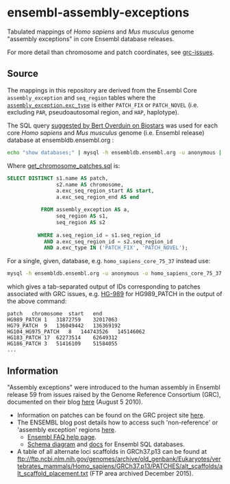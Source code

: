 # ensembl-assembly-exceptions

Tabulated mappings of _Homo sapiens_ and _Mus musculus_ genome "assembly exceptions" in core Ensembl database releases.

For more detail than chromosome and patch coordinates, see [grc-issues](https://github.com/lmmx/grc-issues).

## Source

The mappings in this repository are derived from the Ensembl Core `assembly_exception` and `seq_region` tables where the [`assembly_exception.exc_type`](http://www.ensembl.org/info/docs/api/core/core_schema.html#assembly_exception) is either `PATCH_FIX` or `PATCH_NOVEL` (i.e. excluding `PAR`, pseudoautosomal region, and `HAP`, haplotype).

The SQL query [suggested by Bert Overduin on Biostars](https://www.biostars.org/p/106355/) was used for each core _Homo sapiens_ and _Mus musculus_ genome (i.e. Ensembl release) database at ensembldb.ensembl.org :

```sh
echo "show databases;" | mysql -h ensembldb.ensembl.org -u anonymous | grep -P '(homo_.*core_)|(mus_.*core_)' | parallel "mysql -h ensembldb.ensembl.org -u anonymous -o {} < get_chromosome_patches.sql > {}.txt"
```

Where [get_chromosome_patches.sql](https://github.com/lmmx/genomics-code/blob/master/scripts/sql/get_chromosome_patches.sql) is:

```sql
SELECT DISTINCT s1.name AS patch,
                s2.name AS chromosome,
                a.exc_seq_region_start AS start,
                a.exc_seq_region_end AS end

           FROM assembly_exception AS a,
                seq_region AS s1,
                seq_region AS s2
         
          WHERE a.seq_region_id = s1.seq_region_id
            AND a.exc_seq_region_id = s2.seq_region_id
            AND a.exc_type IN ('PATCH_FIX', 'PATCH_NOVEL');
```

For a single, given, database, e.g. `homo_sapiens_core_75_37` instead use:

```sh
mysql -h ensembldb.ensembl.org -u anonymous -o homo_sapiens_core_75_37 < get_chromosome_patches.sql
```

which gives a tab-separated output of IDs corresponding to patches associated with GRC issues, e.g. [HG-989](http://www.ncbi.nlm.nih.gov/projects/genome/assembly/grc/human/issues/?id=HG-989) for HG989_PATCH in the output of the above command:

```
patch	chromosome	start	end
HG989_PATCH	1	31872759	32017063
HG79_PATCH	9	136049442	136369192
HG104_HG975_PATCH	8	144743526	145146062
HG183_PATCH	17	62273514	62649312
HG186_PATCH	3	51416109	51584055
...
```

## Information

"Assembly exceptions" were introduced to the human assembly in Ensembl release 59 from issues raised by the Genome Reference Consortium (GRC), documented on their blog [here](http://www.ensembl.info/blog/2010/08/05/human-grch37-assembly-patches/) (August 5 2010).

* Information on patches can be found on the GRC project site [here](http://www.ncbi.nlm.nih.gov/projects/genome/assembly/grc/info/patches.shtml).
* The ENSEMBL blog post details how to access such 'non-reference' or 'assembly exception' regions [here](http://www.ensembl.info/blog/2011/05/20/accessing-non-reference-sequences-in-human/).
  * [Ensembl FAQ help page](http://www.ensembl.org/Help/Faq?id=291).
  * [Schema diagram](http://www.ensembl.org/info/docs/api/core/assembly_core.pdf) and [docs](http://www.ensembl.org/info/docs/api/core/core_schema.html#seq_region) for Ensembl SQL databases. 
* A table of all alternate loci scaffolds in GRCh37.p13 can be found at ftp://ftp.ncbi.nlm.nih.gov/genomes/archive/old_genbank/Eukaryotes/vertebrates_mammals/Homo_sapiens/GRCh37.p13/PATCHES/alt_scaffolds/alt_scaffold_placement.txt (FTP area archived December 2015).
